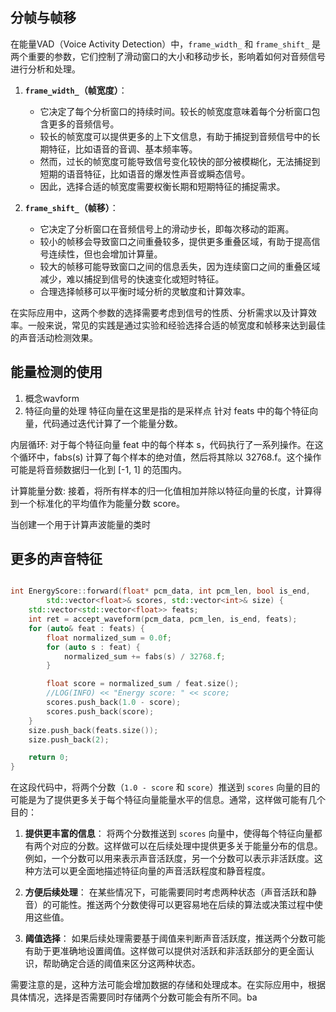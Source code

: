 ## 分帧与帧移


在能量VAD（Voice Activity Detection）中，`frame_width_` 和 `frame_shift_` 是两个重要的参数，它们控制了滑动窗口的大小和移动步长，影响着如何对音频信号进行分析和处理。

1. **`frame_width_`（帧宽度）**：
   - 它决定了每个分析窗口的持续时间。较长的帧宽度意味着每个分析窗口包含更多的音频信号。
   - 较长的帧宽度可以提供更多的上下文信息，有助于捕捉到音频信号中的长期特征，比如语音的音调、基本频率等。
   - 然而，过长的帧宽度可能导致信号变化较快的部分被模糊化，无法捕捉到短期的语音特征，比如语音的爆发性声音或瞬态信号。
   - 因此，选择合适的帧宽度需要权衡长期和短期特征的捕捉需求。

2. **`frame_shift_`（帧移）**：
   - 它决定了分析窗口在音频信号上的滑动步长，即每次移动的距离。
   - 较小的帧移会导致窗口之间重叠较多，提供更多重叠区域，有助于提高信号连续性，但也会增加计算量。
   - 较大的帧移可能导致窗口之间的信息丢失，因为连续窗口之间的重叠区域减少，难以捕捉到信号的快速变化或短时特征。
   - 合理选择帧移可以平衡时域分析的灵敏度和计算效率。

在实际应用中，这两个参数的选择需要考虑到信号的性质、分析需求以及计算效率。一般来说，常见的实践是通过实验和经验选择合适的帧宽度和帧移来达到最佳的声音活动检测效果。

## 能量检测的使用

1. 概念wavform
2. 特征向量的处理
特征向量在这里是指的是采样点
针对 feats 中的每个特征向量，代码通过迭代计算了一个能量分数。

内层循环:
对于每个特征向量 feat 中的每个样本 s，代码执行了一系列操作。在这个循环中，fabs(s) 计算了每个样本的绝对值，然后将其除以 32768.f。这个操作可能是将音频数据归一化到 [-1, 1] 的范围内。

计算能量分数:
接着，将所有样本的归一化值相加并除以特征向量的长度，计算得到一个标准化的平均值作为能量分数 score。

当创建一个用于计算声波能量的类时

## 更多的声音特征


```c++

int EnergyScore::forward(float* pcm_data, int pcm_len, bool is_end,
		std::vector<float>& scores, std::vector<int>& size) {
	std::vector<std::vector<float>> feats;
	int ret = accept_waveform(pcm_data, pcm_len, is_end, feats);
	for (auto& feat : feats) {
		float normalized_sum = 0.0f;
		for (auto s : feat) {
			normalized_sum += fabs(s) / 32768.f;
		}

		float score = normalized_sum / feat.size();
		//LOG(INFO) << "Energy score: " << score;
		scores.push_back(1.0 - score);
		scores.push_back(score);
	}
	size.push_back(feats.size());
	size.push_back(2);

	return 0;
}
```
在这段代码中，将两个分数（`1.0 - score` 和 `score`）推送到 `scores` 向量的目的可能是为了提供更多关于每个特征向量能量水平的信息。通常，这样做可能有几个目的：

1. **提供更丰富的信息**：
   将两个分数推送到 `scores` 向量中，使得每个特征向量都有两个对应的分数。这样做可以在后续处理中提供更多关于能量分布的信息。例如，一个分数可以用来表示声音活跃度，另一个分数可以表示非活跃度。这种方法可以更全面地描述特征向量的声音活跃程度和静音程度。

2. **方便后续处理**：
   在某些情况下，可能需要同时考虑两种状态（声音活跃和静音）的可能性。推送两个分数使得可以更容易地在后续的算法或决策过程中使用这些值。

3. **阈值选择**：
   如果后续处理需要基于阈值来判断声音活跃度，推送两个分数可能有助于更准确地设置阈值。这样做可以提供对活跃和非活跃部分的更全面认识，帮助确定合适的阈值来区分这两种状态。

需要注意的是，这种方法可能会增加数据的存储和处理成本。在实际应用中，根据具体情况，选择是否需要同时存储两个分数可能会有所不同。ba